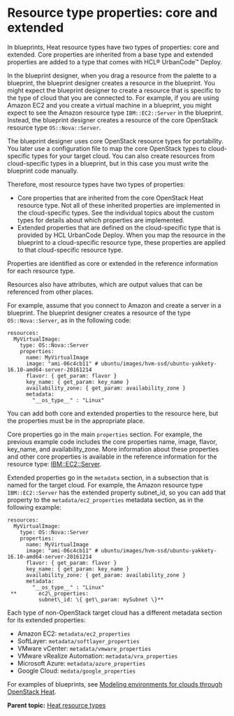 # Resource type properties: core and extended

In blueprints, Heat resource types have two types of properties: core and extended. Core properties are inherited from a base type and extended properties are added to a type that comes with HCL® UrbanCode™ Deploy.

In the blueprint designer, when you drag a resource from the palette to a blueprint, the blueprint designer creates a resource in the blueprint. You might expect the blueprint designer to create a resource that is specific to the type of cloud that you are connected to. For example, if you are using Amazon EC2 and you create a virtual machine in a blueprint, you might expect to see the Amazon resource type `IBM::EC2::Server` in the blueprint. Instead, the blueprint designer creates a resource of the core OpenStack resource type `OS::Nova::Server`.

The blueprint designer uses core OpenStack resource types for portability. You later use a configuration file to map the core OpenStack types to cloud-specific types for your target cloud. You can also create resources from cloud-specific types in a blueprint, but in this case you must write the blueprint code manually.

Therefore, most resource types have two types of properties:

-   Core properties that are inherited from the core OpenStack Heat resource type. Not all of these inherited properties are implemented in the cloud-specific types. See the individual topics about the custom types for details about which properties are implemented.
-   Extended properties that are defined on the cloud-specific type that is provided by HCL UrbanCode Deploy. When you map the resource in the blueprint to a cloud-specific resource type, these properties are applied to that cloud-specific resource type.

Properties are identified as core or extended in the reference information for each resource type.

Resources also have attributes, which are output values that can be referenced from other places.

For example, assume that you connect to Amazon and create a server in a blueprint. The blueprint designer creates a resource of the type `OS::Nova::Server`, as in the following code:

```
resources:
  MyVirtualImage:
    type: OS::Nova::Server
    properties:
      name: MyVirtualImage
      image: "ami-06c4cb11" # ubuntu/images/hvm-ssd/ubuntu-yakkety-16.10-amd64-server-20161214
      flavor: { get_param: flavor }
      key_name: { get_param: key_name }
      availability_zone: { get_param: availability_zone }
      metadata: 
        "__os_type__" : "Linux"
```

You can add both core and extended properties to the resource here, but the properties must be in the appropriate place.

Core properties go in the main `properties` section. For example, the previous example code includes the core properties name, image, flavor, key\_name, and availability\_zone. More information about these properties and other core properties is available in the reference information for the resource type: [IBM::EC2::Server](res_ibm_ec2_server.md).

Extended properties go in the `metadata` section, in a subsection that is named for the target cloud. For example, the Amazon resource type `IBM::EC2::Server` has the extended property subnet\_id, so you can add that property to the `metadata/ec2_properties` metadata section, as in the following example:

```
resources:
  MyVirtualImage:
    type: OS::Nova::Server
    properties:
      name: MyVirtualImage
      image: "ami-06c4cb11" # ubuntu/images/hvm-ssd/ubuntu-yakkety-16.10-amd64-server-20161214
      flavor: { get_param: flavor }
      key_name: { get_param: key_name }
      availability_zone: { get_param: availability_zone }
      metadata: 
        "__os_type__" : "Linux"
 **       ec2\_properties:
          subnet\_id: \{ get\_param: mySubnet \}**
```

Each type of non-OpenStack target cloud has a different metadata section for its extended properties:

-   Amazon EC2: `metadata/ec2_properties`
-   SoftLayer: `metadata/softlayer_properties`
-   VMware vCenter: `metadata/vmware_properties`
-   VMware vRealize Automation: `metadata/vra_properties`
-   Microsoft Azure: `metadata/azure_properties`
-   Google Cloud: `medata/google_properties`

For examples of blueprints, see [Modeling environments for clouds through OpenStack Heat](../../com.ibm.edt.doc/topics/blueprint_edit_clouds.md).

**Parent topic:** [Heat resource types](../../com.ibm.edt.heat.reference.doc/topics/ref_heat_types_ov.md)

